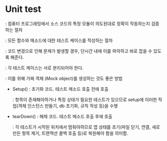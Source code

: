 # Unit test 

: 컴퓨터 프로그래밍에서 소스 코드의 특정 모듈이 의도된대로 정확히 작동하는지 검증하는 절차

: 모든 함수와 메소드에 대한 테스트 케이스를 작성하는 절차

: 코드 변경으로 인해 문제가 발생할 경우, 단시간 내에 이를 파악하고 바로 잡을 수 있도록 해준다.

: 각 테스트 케이스는 서로 분리되어야 한다. 

: 이를 위해 가짜 객체 (Mock object)를 생성하는 것도 좋은 방법



* Setup() : 초기화 코드. 테스트 메소드 호출 전에 호출

  : 항목이 존재해야하거나 특정 상태가 필요한 테스트가 있으므로 setup에 이러한 작업(객체 인스턴스 만들기, db 초기화, 규칙 작성 등)을 수행

* tearDown() : 해제 코드. 테스트 메소드 호출 후에 호출

  : 각 테스트가 시작된 위치에서 멈춰야하므로 앱 상태를 초기(파일 닫기, 연결, 새로 만든 항목 제거, 트랜잭션 콜백 호출 등)로 복원해야 함을 의미함.



